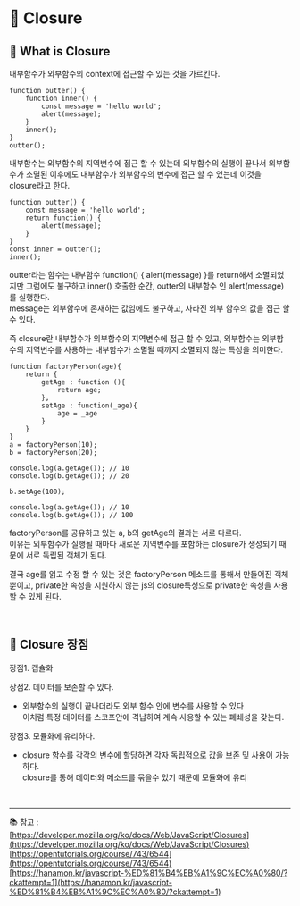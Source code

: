 # 🔑 Closure

## 📌 What is Closure

내부함수가 외부함수의 context에 접근할 수 있는 것을 가르킨다.<br>

```
function outter() {
    function inner() {
        const message = 'hello world';
        alert(message);
    }
    inner();
}
outter();
```

내부함수는 외부함수의 지역변수에 접근 할 수 있는데 외부함수의 실행이 끝나서 외부함수가 소멸된 이후에도 내부함수가 외부함수의 변수에 접근 할 수 있는데 이것을 closure라고 한다.

```
function outter() {
    const message = 'hello world';
    return function() {        
        alert(message);
    }
}
const inner = outter();
inner();
```

outter라는 함수는 내부함수 function() { alert(message) }를 return해서 소멸되었지만 그럼에도 불구하고 inner() 호출한 순간, outter의 내부함수 인 alert(message)를 실행한다.<br>
message는 외부함수에 존재하는 값임에도 불구하고, 사라진 외부 함수의 값을 접근 할 수 있다.<br>

즉 closure란 내부함수가 외부함수의 지역변수에 접근 할 수 있고, 외부함수는 외부함수의 지역변수를 사용하는 내부함수가 소멸될 때까지 소멸되지 않는 특성을 의미한다.

```
function factoryPerson(age){
    return {
        getAge : function (){
            return age;
        },
        setAge : function(_age){
            age = _age
        }
    }
}
a = factoryPerson(10);
b = factoryPerson(20);

console.log(a.getAge()); // 10
console.log(b.getAge()); // 20

b.setAge(100);

console.log(a.getAge()); // 10
console.log(b.getAge()); // 100
```

factoryPerson를 공유하고 있는 a, b의 getAge의 결과는 서로 다르다.<br>
이유는 외부함수가 실행될 때마다 새로운 지역변수를 포함하는 closure가 생성되기 때문에 서로 독립된 객체가 된다.<br>

결국 age를 읽고 수정 할 수 있는 것은 factoryPerson 메소드를 통해서 만들어진 객체뿐이고,
private한 속성을 지원하지 않는 js의 closure특성으로 private한 속성을 사용할 수 있게 된다.<br>

<br>

## 📌 Closure 장점

장점1. 캡슐화

장점2. 데이터를 보존할 수 있다.<br>

- 외부함수의 실행이 끝나더라도 외부 함수 안에 변수를 사용할 수 있다<br>
  이처럼 특정 데이터를 스코프안에 격납하여 계속 사용할 수 있는 폐쇄성을 갖는다.

장점3. 모듈화에 유리하다.

- closure 함수를 각각의 변수에 할당하면 각자 독립적으로 값을 보존 및 사용이 가능하다.<br>
  closure를 통해 데이터와 메소드를 묶을수 있기 때문에 모듈화에 유리

<br>

---

📚 참고 : <br>
[https://developer.mozilla.org/ko/docs/Web/JavaScript/Closures](https://developer.mozilla.org/ko/docs/Web/JavaScript/Closures)
<br>
[https://opentutorials.org/course/743/6544](https://opentutorials.org/course/743/6544)
<br>
[https://hanamon.kr/javascript-%ED%81%B4%EB%A1%9C%EC%A0%80/?ckattempt=1](https://hanamon.kr/javascript-%ED%81%B4%EB%A1%9C%EC%A0%80/?ckattempt=1)